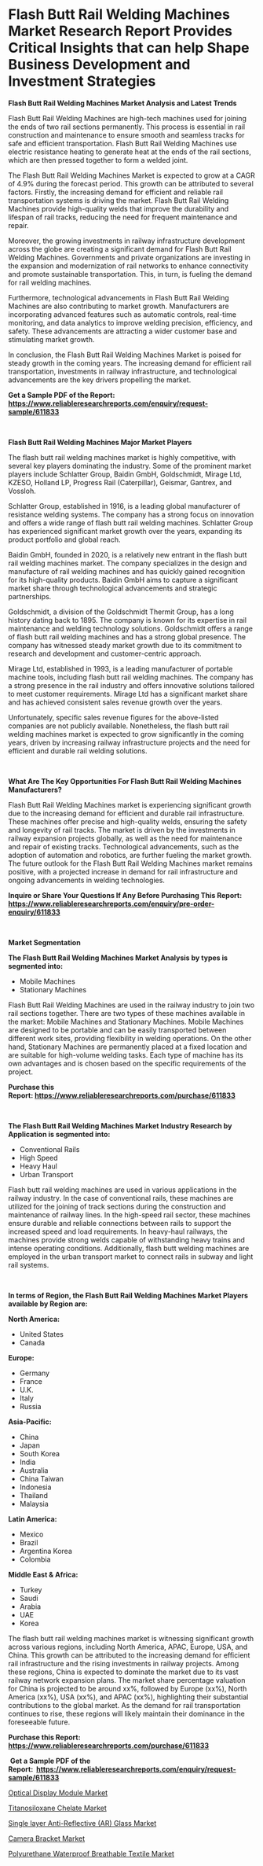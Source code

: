 <p><h1>Flash Butt Rail Welding Machines Market Research Report Provides Critical Insights that can help Shape Business Development and Investment Strategies</h1></p><p><strong>Flash Butt Rail Welding Machines Market Analysis and Latest Trends</strong></p>
<p><p>Flash Butt Rail Welding Machines are high-tech machines used for joining the ends of two rail sections permanently. This process is essential in rail construction and maintenance to ensure smooth and seamless tracks for safe and efficient transportation. Flash Butt Rail Welding Machines use electric resistance heating to generate heat at the ends of the rail sections, which are then pressed together to form a welded joint.</p><p>The Flash Butt Rail Welding Machines Market is expected to grow at a CAGR of 4.9% during the forecast period. This growth can be attributed to several factors. Firstly, the increasing demand for efficient and reliable rail transportation systems is driving the market. Flash Butt Rail Welding Machines provide high-quality welds that improve the durability and lifespan of rail tracks, reducing the need for frequent maintenance and repair.</p><p>Moreover, the growing investments in railway infrastructure development across the globe are creating a significant demand for Flash Butt Rail Welding Machines. Governments and private organizations are investing in the expansion and modernization of rail networks to enhance connectivity and promote sustainable transportation. This, in turn, is fueling the demand for rail welding machines.</p><p>Furthermore, technological advancements in Flash Butt Rail Welding Machines are also contributing to market growth. Manufacturers are incorporating advanced features such as automatic controls, real-time monitoring, and data analytics to improve welding precision, efficiency, and safety. These advancements are attracting a wider customer base and stimulating market growth.</p><p>In conclusion, the Flash Butt Rail Welding Machines Market is poised for steady growth in the coming years. The increasing demand for efficient rail transportation, investments in railway infrastructure, and technological advancements are the key drivers propelling the market.</p></p>
<p><strong>Get a Sample PDF of the Report:&nbsp; <a href="https://www.reliableresearchreports.com/enquiry/request-sample/611833">https://www.reliableresearchreports.com/enquiry/request-sample/611833</a></strong></p>
<p>&nbsp;</p>
<p><strong>Flash Butt Rail Welding Machines Major Market Players</strong></p>
<p><p>The flash butt rail welding machines market is highly competitive, with several key players dominating the industry. Some of the prominent market players include Schlatter Group, Baidin GmbH, Goldschmidt, Mirage Ltd, KZESO, Holland LP, Progress Rail (Caterpillar), Geismar, Gantrex, and Vossloh.</p><p>Schlatter Group, established in 1916, is a leading global manufacturer of resistance welding systems. The company has a strong focus on innovation and offers a wide range of flash butt rail welding machines. Schlatter Group has experienced significant market growth over the years, expanding its product portfolio and global reach.</p><p>Baidin GmbH, founded in 2020, is a relatively new entrant in the flash butt rail welding machines market. The company specializes in the design and manufacture of rail welding machines and has quickly gained recognition for its high-quality products. Baidin GmbH aims to capture a significant market share through technological advancements and strategic partnerships.</p><p>Goldschmidt, a division of the Goldschmidt Thermit Group, has a long history dating back to 1895. The company is known for its expertise in rail maintenance and welding technology solutions. Goldschmidt offers a range of flash butt rail welding machines and has a strong global presence. The company has witnessed steady market growth due to its commitment to research and development and customer-centric approach.</p><p>Mirage Ltd, established in 1993, is a leading manufacturer of portable machine tools, including flash butt rail welding machines. The company has a strong presence in the rail industry and offers innovative solutions tailored to meet customer requirements. Mirage Ltd has a significant market share and has achieved consistent sales revenue growth over the years.</p><p>Unfortunately, specific sales revenue figures for the above-listed companies are not publicly available. Nonetheless, the flash butt rail welding machines market is expected to grow significantly in the coming years, driven by increasing railway infrastructure projects and the need for efficient and durable rail welding solutions.</p></p>
<p>&nbsp;</p>
<p><strong>What Are The Key Opportunities For Flash Butt Rail Welding Machines Manufacturers?</strong></p>
<p><p>Flash Butt Rail Welding Machines market is experiencing significant growth due to the increasing demand for efficient and durable rail infrastructure. These machines offer precise and high-quality welds, ensuring the safety and longevity of rail tracks. The market is driven by the investments in railway expansion projects globally, as well as the need for maintenance and repair of existing tracks. Technological advancements, such as the adoption of automation and robotics, are further fueling the market growth. The future outlook for the Flash Butt Rail Welding Machines market remains positive, with a projected increase in demand for rail infrastructure and ongoing advancements in welding technologies.</p></p>
<p><strong>Inquire or Share Your Questions If Any Before Purchasing This Report: <a href="https://www.reliableresearchreports.com/enquiry/pre-order-enquiry/611833">https://www.reliableresearchreports.com/enquiry/pre-order-enquiry/611833</a></strong></p>
<p>&nbsp;</p>
<p><strong>Market Segmentation</strong></p>
<p><strong>The Flash Butt Rail Welding Machines Market Analysis by types is segmented into:</strong></p>
<p><ul><li>Mobile Machines</li><li>Stationary Machines</li></ul></p>
<p><p>Flash Butt Rail Welding Machines are used in the railway industry to join two rail sections together. There are two types of these machines available in the market: Mobile Machines and Stationary Machines. Mobile Machines are designed to be portable and can be easily transported between different work sites, providing flexibility in welding operations. On the other hand, Stationary Machines are permanently placed at a fixed location and are suitable for high-volume welding tasks. Each type of machine has its own advantages and is chosen based on the specific requirements of the project.</p></p>
<p><strong>Purchase this Report:&nbsp;<a href="https://www.reliableresearchreports.com/purchase/611833">https://www.reliableresearchreports.com/purchase/611833</a></strong></p>
<p>&nbsp;</p>
<p><strong>The Flash Butt Rail Welding Machines Market Industry Research by Application is segmented into:</strong></p>
<p><ul><li>Conventional Rails</li><li>High Speed</li><li>Heavy Haul</li><li>Urban Transport</li></ul></p>
<p><p>Flash butt rail welding machines are used in various applications in the railway industry. In the case of conventional rails, these machines are utilized for the joining of track sections during the construction and maintenance of railway lines. In the high-speed rail sector, these machines ensure durable and reliable connections between rails to support the increased speed and load requirements. In heavy-haul railways, the machines provide strong welds capable of withstanding heavy trains and intense operating conditions. Additionally, flash butt welding machines are employed in the urban transport market to connect rails in subway and light rail systems.</p></p>
<p>&nbsp;</p>
<p><strong>In terms of Region, the Flash Butt Rail Welding Machines Market Players available by Region are:</strong></p>
<p>
    <p> <strong> North America: </strong>
        <ul>
            <li>United States</li>
            <li>Canada</li>
        </ul>
        </p> 
    <p> <strong> Europe: </strong>
        <ul>
            <li>Germany</li>
            <li>France</li>
            <li>U.K.</li>
            <li>Italy</li>
            <li>Russia</li>
        </ul>
        </p> 
    <p> <strong> Asia-Pacific: </strong>
        <ul>
            <li>China</li>
            <li>Japan</li>
            <li>South Korea</li>
            <li>India</li>
            <li>Australia</li>
            <li>China Taiwan</li>
            <li>Indonesia</li>
            <li>Thailand</li>
            <li>Malaysia</li>
        </ul>
        </p> 
    <p> <strong> Latin America: </strong>
        <ul>
            <li>Mexico</li>
            <li>Brazil</li>
            <li>Argentina Korea</li>
            <li>Colombia</li>
        </ul>
        </p> 
    <p> <strong> Middle East & Africa: </strong>
        <ul>
            <li>Turkey</li>
            <li>Saudi</li>
            <li>Arabia</li>
            <li>UAE</li>
            <li>Korea</li>
        </ul>
    </p>
    </p>
<p><p>The flash butt rail welding machines market is witnessing significant growth across various regions, including North America, APAC, Europe, USA, and China. This growth can be attributed to the increasing demand for efficient rail infrastructure and the rising investments in railway projects. Among these regions, China is expected to dominate the market due to its vast railway network expansion plans. The market share percentage valuation for China is projected to be around xx%, followed by Europe (xx%), North America (xx%), USA (xx%), and APAC (xx%), highlighting their substantial contributions to the global market. As the demand for rail transportation continues to rise, these regions will likely maintain their dominance in the foreseeable future.</p></p>
<p><strong>Purchase this Report: <a href="https://www.reliableresearchreports.com/purchase/611833">https://www.reliableresearchreports.com/purchase/611833</a></strong></p>
<p>&nbsp;<strong>Get a Sample PDF of the Report:&nbsp;&nbsp;<a href="https://www.reliableresearchreports.com/enquiry/request-sample/611833">https://www.reliableresearchreports.com/enquiry/request-sample/611833</a></strong></p>
<p><strong></strong></p>
<p><p><a href="https://medium.com/@jerrodhilll68/optical-display-module-market-size-growth-forecast-2023-2030-8b65b9855dd0">Optical Display Module Market</a></p><p><a href="https://www.linkedin.com/pulse/titanosiloxane-chelate-market-research-report-provides/">Titanosiloxane Chelate Market</a></p><p><a href="https://www.linkedin.com/pulse/single-layer-anti-reflective-ar-glass-market-size-growth/">Single layer Anti-Reflective (AR) Glass Market</a></p><p><a href="https://medium.com/@jamesromero59/camera-bracket-market-size-growth-forecast-2023-2030-37c1d4330e00">Camera Bracket Market</a></p><p><a href="https://www.linkedin.com/pulse/polyurethane-waterproof-breathable-textile-market-insights/">Polyurethane Waterproof Breathable Textile Market</a></p></p>